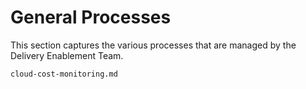 # General Processes

This section captures the various processes that are managed by the Delivery Enablement Team.

```{toctree}
cloud-cost-monitoring.md
```
